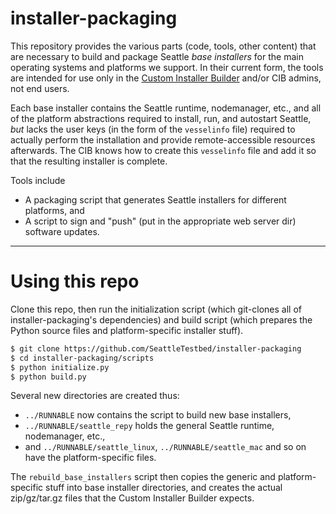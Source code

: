 # installer-packaging

This repository provides the various parts (code, tools, other content) 
that are necessary to build and package Seattle *base installers* for the main 
operating systems and platforms we support. In their current form, the tools 
are intended for use only in the 
[Custom Installer Builder](https://github.com/SeattleTestbed/custominstallerbuilder)
and/or CIB admins, not end users.

Each base installer contains the Seattle runtime, nodemanager, etc., and all 
of the platform abstractions required to install, run, and autostart Seattle, 
*but* lacks the user keys (in the form of the `vesselinfo` file) required to 
actually perform the installation and provide remote-accessible resources 
afterwards.
The CIB knows how to create this `vesselinfo` file and add it so that the resulting 
installer is complete.

Tools include
* A packaging script that generates Seattle installers for different platforms, and
* A script to sign and "push" (put in the appropriate web server dir) software updates.


------
# Using this repo

Clone this repo, then run the initialization script (which git-clones all 
of installer-packaging's dependencies) and build script (which prepares 
the Python source files and platform-specific installer stuff).

```bash
$ git clone https://github.com/SeattleTestbed/installer-packaging
$ cd installer-packaging/scripts
$ python initialize.py
$ python build.py
```

Several new directories are created thus:
* `../RUNNABLE` now contains the script to build new base installers,
* `../RUNNABLE/seattle_repy` holds the general Seattle runtime, nodemanager, 
etc.,
* and `../RUNNABLE/seattle_linux`, `../RUNNABLE/seattle_mac` and so on 
have the platform-specific files.

The `rebuild_base_installers` script then copies the generic and 
platform-specific stuff into base installer directories, and creates the
actual zip/gz/tar.gz files that the Custom Installer Builder expects.
